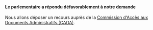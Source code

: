 #### Le parlementaire a répondu défavorablement à notre demande

Nous allons déposer un recours auprès de la [Commission d'Accès aux Documents Administratifs (CADA)](http://cada.fr).
